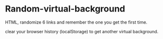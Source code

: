 # Random-virtual-background
HTML, randomize 6 links and remember the one you get the first time. 

clear your browser history (localStorage) to get another virtual background.
